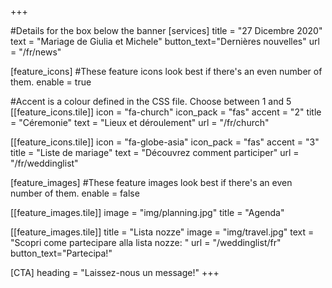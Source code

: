 +++

#Details for the box below the banner
[services]
  title = "27 Dicembre 2020"
  text = "Mariage de Giulia et Michele"
  button_text="Dernières nouvelles"
  url = "/fr/news"
   
[feature_icons]
  #These feature icons look best if there's an even number of them.
  enable = true

  #Accent is a colour defined in the CSS file. Choose between 1 and 5
  [[feature_icons.tile]]
    icon = "fa-church"
    icon_pack = "fas"
    accent = "2"
    title = "Céremonie"
    text = "Lieux et déroulement"
	url = "/fr/church"

  [[feature_icons.tile]]
	icon = "fa-globe-asia"
    icon_pack = "fas"
    accent = "3"
    title = "Liste de mariage"
    text = "Découvrez comment participer"
    url = "/fr/weddinglist"

[feature_images]
#These feature images look best if there's an even number of them.
  enable = false

  [[feature_images.tile]]
    image = "img/planning.jpg"
    title = "Agenda"

  [[feature_images.tile]]
    title = "Lista nozze"
	image = "img/travel.jpg"
    text = "Scopri come partecipare alla lista nozze: "
    url = "/weddinglist/fr"
    button_text="Partecipa!"
	


[CTA]
  heading = "Laissez-nous un message!"
+++
